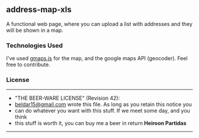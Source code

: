 ## address-map-xls

A functional web page, where you can upload a list with addresses and they will be shown in a map.

### Technologies Used

I've used [gmaps.js](https://hpneo.github.io/gmaps/) for the map, and the google maps API (geocoder). Feel free to contribute.


### License

 ----------------------------------------------------------------------------
 * "THE BEER-WARE LICENSE" (Revision 42):
 * <beldar15@gmail.com> wrote this file. As long as you retain this notice you
 * can do whatever you want with this stuff. If we meet some day, and you think
 * this stuff is worth it, you can buy me a beer in return <b>Heiroon Partidas</b>
 ----------------------------------------------------------------------------
 

